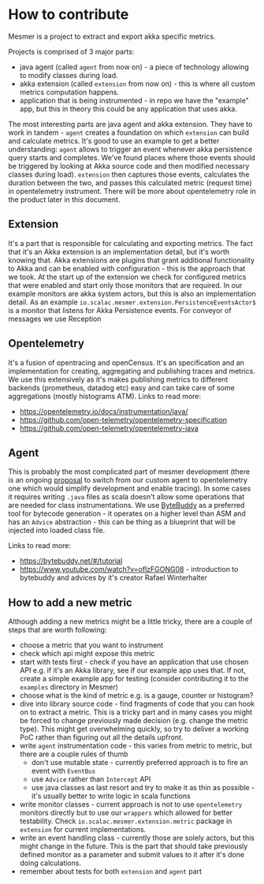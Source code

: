 

# How to contribute

Mesmer is a project to extract and export akka specific metrics.

Projects is comprised of 3 major parts:
- java agent (called `agent` from now on) - a piece of technology allowing to modify classes during load.
- akka extension (called `extension` from now on)  - this is where all custom metrics computation happens.
- application that is being instrumented - in repo we have the "example" app, but this in theory this could be any application that uses akka.

The most interesting parts are java agent and akka extension. They have to work in tandem - `agent` creates a foundation on which `extension` can build and calculate metrics.
It's good to use an example to get a better understanding: `agent` allows to trigger an event whenever akka persistence query starts and completes.
We've found places where those events should be triggered by looking at Akka source code and then modified necessary classes during load).
`extension` then captures those events, calculates the duration between the two, and passes this calculated metric (request time) in opentelemetry instrument. There will be more about opentelemetry role in the product later in this document.


## Extension

It's a part that is responsible for calculating and exporting metrics. The fact that it's an Akka extension is an implementation detail, but it's worth knowing that.
Akka extensions are plugins that grant additional functionality to Akka and can be enabled with configuration - this is the approach that we took.
At the start up of the extension we check for configured metrics that were enabled and start only those monitors that are required.
In our example monitors are akka system actors, but this is also an implementation detail.
As an example `io.scalac.mesmer.extension.PersistenceEventsActor$` is a monitor that listens for Akka Persistence events.
For conveyor of messages we use Reception


## Opentelemetry

It's a fusion of opentracing and openCensus. It's an specification and an implementation for creating, aggregating and publishing traces and metrics.
We use this extensively as it's makes publishing metrics to different backends (prometheus, datadog etc) easy and can take care of some aggregations (mostly histograms ATM).
Links to read more:
- https://opentelemetry.io/docs/instrumentation/java/
- https://github.com/open-telemetry/opentelemetry-specification
- https://github.com/open-telemetry/opentelemetry-java


## Agent

This is probably the most complicated part of mesmer development (there is an ongoing [proposal](https://github.com/ScalaConsultants/mesmer-akka-agent/discussions/272) to switch from our custom agent to opentelemetry one which would simplify development and enable tracing).
In some cases it requires writing `.java` files as scala doesn't allow some operations that are needed for class instrumentations.
We use [ByteBuddy](https://bytebuddy.net/#/) as a preferred tool for bytecode generation - it operates on a higher level than ASM and has an `Advice` abstraction - this can be thing as a blueprint that will be injected into loaded class file.

Links to read more:
- https://bytebuddy.net/#/tutorial
- https://www.youtube.com/watch?v=oflzFGONG08 - introduction to bytebuddy and advices by it's creator Rafael Winterhalter

## How to add a new metric

Although adding a new metrics might be a little tricky, there are a couple of steps that are worth following:

* choose a metric that you want to instrument
* check which api might expose this metric
* start with tests first - check if you have an application that use chosen API e.g. if it's an Akka library, see if our example app uses that.
If not, create a simple example app for testing (consider contributing it to the `examples` directory in Mesmer)
* choose what is the kind of metric e.g. is a gauge, counter or histogram?
* dive into library source code - find fragments of code that you can hook on to extract a metric.
This is a tricky part and in many cases you might be forced to change previously made decision (e.g. change the metric type).
This might get overwhelming quickly, so try to deliver a working PoC rather than figuring out all the details upfront.
* write `agent` instrumentation code - this varies from metric to metric, but there are a couple rules of thumb
  * don't use mutable state - currently preferred approach is to fire an event with `EventBus`
  * use `Advice` rather than `Intercept` API
  * use java classes as last resort and try to make it as thin as possible - it's usually better to write logic in scala functions
* write monitor classes - current approach is not to use `opentelemetry` monitors directly but to use our `wrappers` which allowed for better testability.
Check `io.scalac.mesmer.extension.metric` package in `extension` for current implementations.
* write an event handling class - currently those are solely actors, but this might change in the future. This is the part that should take
previously defined monitor as a parameter and submit values to it after it's done doing calculations.
* remember about tests for both `extension` and `agent` part
